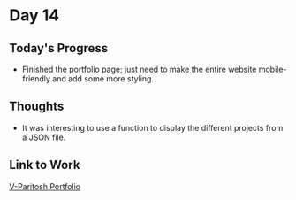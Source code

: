 # Day 14

## Today's Progress
- Finished the portfolio page; just need to make the entire website mobile-friendly and add some more styling.

## Thoughts
- It was interesting to use a function to display the different projects from a JSON file.

## Link to Work
[V-Paritosh Portfolio](https://github.com/V-Paritosh/V-Paritosh.github.io)